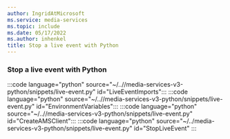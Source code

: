 ```yaml
---
author: IngridAtMicrosoft
ms.service: media-services
ms.topic: include
ms.date: 05/17/2022
ms.author: inhenkel
title: Stop a live event with Python
---
```


### Stop a live event with Python

:::code language="python" source="~/..//media-services-v3-python/snippets/live-event.py" id="LiveEventImports":::
:::code language="python" source="~/..//media-services-v3-python/snippets/live-event.py" id="EnvironmentVariables":::
:::code language="python" source="~/..//media-services-v3-python/snippets/live-event.py" id="CreateAMSClient":::
:::code language="python" source="~/../media-services-v3-python/snippets/live-event.py" id="StopLiveEvent" :::